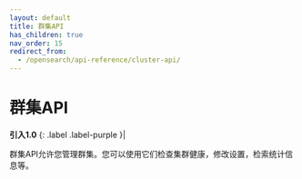```yaml
---
layout: default
title: 群集API
has_children: true
nav_order: 15
redirect_from:
  - /opensearch/api-reference/cluster-api/
---
```


# 群集API
**引入1.0**
{: .label .label-purple }|

群集API允许您管理群集。您可以使用它们检查集群健康，修改设置，检索统计信息等。

